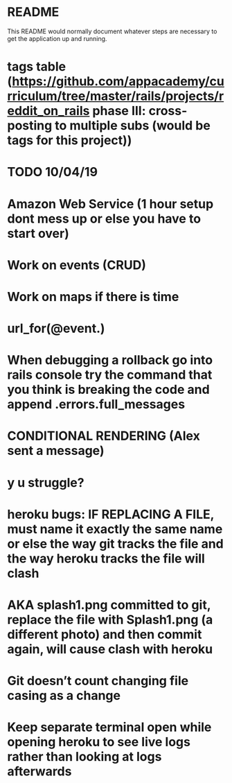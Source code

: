 # README

This README would normally document whatever steps are necessary to get the
application up and running.

# tags table (https://github.com/appacademy/curriculum/tree/master/rails/projects/reddit_on_rails phase III: cross-posting to multiple subs (would be tags for this project))

# TODO 10/04/19

# Amazon Web Service (1 hour setup dont mess up or else you have to start over)
# Work on events (CRUD)
# Work on maps if there is time
# url_for(@event.)

# When debugging a rollback go into rails console try the command that you think is breaking the code and append .errors.full_messages

# CONDITIONAL RENDERING (Alex sent a message)

# y u struggle?

# heroku bugs: IF REPLACING A FILE, must name it exactly the same name or else the way git tracks the file and the way heroku tracks the file will clash
# AKA splash1.png committed to git, replace the file with Splash1.png (a different photo) and then commit again, will cause clash with heroku
# Git doesn’t count changing file casing as a change

# Keep separate terminal open while opening heroku to see live logs rather than looking at logs afterwards

<!-- {
    "Version": "2012-10-17",
    "Statement": [
        {
            "Sid": "VisualEditor0",
            "Effect": "Allow",
            "Action": "s3:*",
            "Resource": [
                "arn:aws:s3:::*",
                "arn:aws:s3:::*/*"
            ]
        }
    ]
} -->